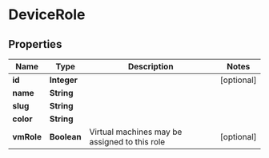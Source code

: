 # DeviceRole

## Properties
Name | Type | Description | Notes
------------ | ------------- | ------------- | -------------
**id** | **Integer** |  |  [optional]
**name** | **String** |  | 
**slug** | **String** |  | 
**color** | **String** |  | 
**vmRole** | **Boolean** | Virtual machines may be assigned to this role |  [optional]

